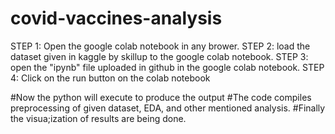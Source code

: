 # covid-vaccines-analysis
STEP 1:
  Open the google colab notebook in any brower.
STEP 2:
  load the dataset given in kaggle by skillup to the google colab notebook.
STEP 3:
  open the "ipynb" file uploaded in github in the google colab notebook.
STEP 4:
  Click on the run button on the colab notebook

#Now the python will execute to produce the output
#The code compiles preprocessing of given dataset, EDA, and other mentioned analysis.
#Finally the visua;ization of results are being done.
